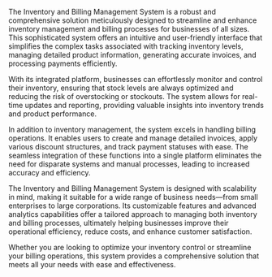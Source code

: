 The Inventory and Billing Management System is a robust and comprehensive solution meticulously designed to streamline and enhance inventory management and billing processes for businesses of all sizes. This sophisticated system offers an intuitive and user-friendly interface that simplifies the complex tasks associated with tracking inventory levels, managing detailed product information, generating accurate invoices, and processing payments efficiently.

With its integrated platform, businesses can effortlessly monitor and control their inventory, ensuring that stock levels are always optimized and reducing the risk of overstocking or stockouts. The system allows for real-time updates and reporting, providing valuable insights into inventory trends and product performance.

In addition to inventory management, the system excels in handling billing operations. It enables users to create and manage detailed invoices, apply various discount structures, and track payment statuses with ease. The seamless integration of these functions into a single platform eliminates the need for disparate systems and manual processes, leading to increased accuracy and efficiency.

The Inventory and Billing Management System is designed with scalability in mind, making it suitable for a wide range of business needs—from small enterprises to large corporations. Its customizable features and advanced analytics capabilities offer a tailored approach to managing both inventory and billing processes, ultimately helping businesses improve their operational efficiency, reduce costs, and enhance customer satisfaction.

Whether you are looking to optimize your inventory control or streamline your billing operations, this system provides a comprehensive solution that meets all your needs with ease and effectiveness.
